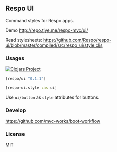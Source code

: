 
Respo UI
----

Command styles for Respo apps.

Demo http://repo.tiye.me/respo-mvc/ui/

Read stylesheets: https://github.com/Respo/respo-ui/blob/master/compiled/src/respo_ui/style.cljs

### Usages

[![Clojars Project](https://img.shields.io/clojars/v/respo/ui.svg)](https://clojars.org/respo/ui)

```clojure
[respo/ui "0.1.1"]
```

```clojure
[respo-ui.style :as ui]
```

Use `ui/button` as `style` attributes for buttons.

### Develop

https://github.com/mvc-works/boot-workflow

### License

MIT
